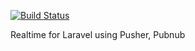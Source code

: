 [![Build Status](https://travis-ci.org/luuhoangnam/realtime.svg?branch=master)](https://travis-ci.org/luuhoangnam/realtime)

Realtime for Laravel using Pusher, Pubnub
